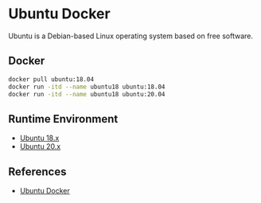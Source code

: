 # Ubuntu Docker

Ubuntu is a Debian-based Linux operating system based on free software.

## Docker
```sh
docker pull ubuntu:18.04
docker run -itd --name ubuntu18 ubuntu:18.04
docker run -itd --name ubuntu18 ubuntu:20.04
```

## Runtime Environment
- [Ubuntu 18.x](https://releases.ubuntu.com/18.04/)
- [Ubuntu 20.x](https://releases.ubuntu.com/20.04/)

## References
- [Ubuntu Docker](https://hub.docker.com/_/ubuntu)